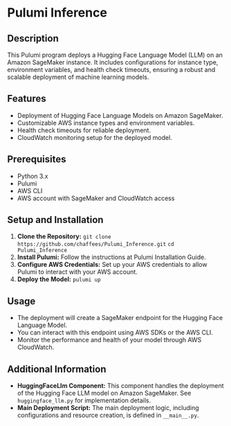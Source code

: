 # Pulumi Inference

## Description
This Pulumi program deploys a Hugging Face Language Model (LLM) on an Amazon SageMaker instance. It includes configurations for instance type, environment variables, and health check timeouts, ensuring a robust and scalable deployment of machine learning models.

## Features
- Deployment of Hugging Face Language Models on Amazon SageMaker.
- Customizable AWS instance types and environment variables.
- Health check timeouts for reliable deployment.
- CloudWatch monitoring setup for the deployed model.

## Prerequisites
- Python 3.x
- Pulumi
- AWS CLI
- AWS account with SageMaker and CloudWatch access

## Setup and Installation
1. **Clone the Repository:**
   `git clone https://github.com/chaffees/Pulumi_Inference.git`
   `cd Pulumi_Inference`
2. **Install Pulumi:**
   Follow the instructions at Pulumi Installation Guide.
3. **Configure AWS Credentials:**
   Set up your AWS credentials to allow Pulumi to interact with your AWS account.
4. **Deploy the Model:**
   `pulumi up`

## Usage
- The deployment will create a SageMaker endpoint for the Hugging Face Language Model.
- You can interact with this endpoint using AWS SDKs or the AWS CLI.
- Monitor the performance and health of your model through AWS CloudWatch.

## Additional Information
- **HuggingFaceLlm Component:** This component handles the deployment of the Hugging Face LLM model on Amazon SageMaker. See `huggingface_llm.py` for implementation details.
- **Main Deployment Script:** The main deployment logic, including configurations and resource creation, is defined in `__main__.py`.

